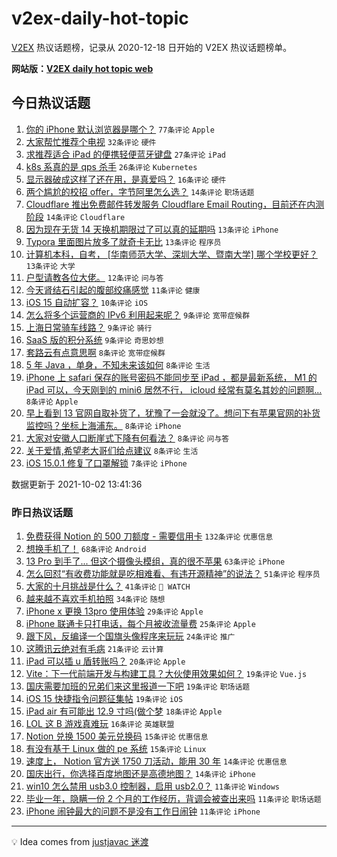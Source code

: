 # v2ex-daily-hot-topic

[V2EX](https://www.v2ex.com/) 热议话题榜，记录从 2020-12-18 日开始的 V2EX 热议话题榜单。

**网站版：[V2EX daily hot topic web](https://boojack.github.io/v2ex-daily-hot-topic-web/)**

## 今日热议话题

<!-- TODAY BEGIN -->

1. [你的 iPhone 默认浏览器是哪个？](https://www.v2ex.com/t/805634) `77条评论` `Apple`
1. [大家帮忙推荐个电视](https://www.v2ex.com/t/805635) `32条评论` `硬件`
1. [求推荐适合 iPad 的便携轻便蓝牙键盘](https://www.v2ex.com/t/805637) `27条评论` `iPad`
1. [k8s 系真的是 qps 杀手](https://www.v2ex.com/t/805677) `26条评论` `Kubernetes`
1. [显示器破成这样了还在用，是真爱吗？](https://www.v2ex.com/t/805653) `16条评论` `硬件`
1. [两个尴尬的校招 offer，字节阿里怎么选？](https://www.v2ex.com/t/805639) `14条评论` `职场话题`
1. [Cloudflare 推出免费邮件转发服务 Cloudflare Email Routing，目前还在内测阶段](https://www.v2ex.com/t/805632) `14条评论` `Cloudflare`
1. [因为现在无货 14 天换机期限过了可以真的延期吗](https://www.v2ex.com/t/805667) `13条评论` `iPhone`
1. [Typora 里面图片放多了就奇卡无比](https://www.v2ex.com/t/805658) `13条评论` `程序员`
1. [计算机本科，自考， [华南师范大学、深圳大学、暨南大学] 哪个学校更好？](https://www.v2ex.com/t/805657) `13条评论` `大学`
1. [户型请教各位大佬。](https://www.v2ex.com/t/805687) `12条评论` `问与答`
1. [今天肾结石引起的腹部绞痛感觉](https://www.v2ex.com/t/805678) `11条评论` `健康`
1. [iOS 15 自动扩容？](https://www.v2ex.com/t/805681) `10条评论` `iOS`
1. [怎么将多个运营商的 IPv6 利用起来呢？](https://www.v2ex.com/t/805673) `9条评论` `宽带症候群`
1. [上海日常骑车线路？](https://www.v2ex.com/t/805659) `9条评论` `骑行`
1. [SaaS 版的积分系统](https://www.v2ex.com/t/805633) `9条评论` `奇思妙想`
1. [套路云有点意思啊](https://www.v2ex.com/t/805692) `8条评论` `宽带症候群`
1. [5 年 Java ，单身，不知未来该如何](https://www.v2ex.com/t/805683) `8条评论` `生活`
1. [iPhone 上 safari 保存的账号密码不能同步至 iPad ，都是最新系统， M1 的 iPad 可以，今天刚到的 mini6 居然不行， icloud 经常有莫名其妙的问题啊...](https://www.v2ex.com/t/805666) `8条评论` `Apple`
1. [早上看到 13 官网自取补货了，犹豫了一会就没了。想问下有苹果官网的补货监控吗？坐标上海浦东。](https://www.v2ex.com/t/805641) `8条评论` `iPhone`
1. [大家对安徽人口断崖式下降有何看法？](https://www.v2ex.com/t/805642) `8条评论` `问与答`
1. [关于爱情,希望老大哥们给点建议](https://www.v2ex.com/t/805630) `8条评论` `生活`
1. [iOS 15.0.1 修复了口罩解锁](https://www.v2ex.com/t/805638) `7条评论` `iPhone`

数据更新于 2021-10-02 13:41:36

<!-- TODAY END -->

### 昨日热议话题

<!-- YESTERDAY BEGIN -->

1. [免费获得 Notion 的 500 刀额度 - 需要信用卡](https://www.v2ex.com/t/805575) `132条评论` `优惠信息`
1. [想换手机了！](https://www.v2ex.com/t/805515) `68条评论` `Android`
1. [13 Pro 到手了... 但这个摄像头模组，真的很不苹果](https://www.v2ex.com/t/805539) `63条评论` `iPhone`
1. [怎么回怼“有收费功能就是吃相难看、有违开源精神”的说法？](https://www.v2ex.com/t/805544) `51条评论` `程序员`
1. [大家的十月挑战是什么？](https://www.v2ex.com/t/805524) `41条评论` ` WATCH`
1. [越来越不喜欢手机拍照](https://www.v2ex.com/t/805531) `34条评论` `随想`
1. [iPhone x 更换 13pro 使用体验](https://www.v2ex.com/t/805550) `29条评论` `Apple`
1. [iPhone 联通卡只打电话，每个月被收流量费](https://www.v2ex.com/t/805563) `25条评论` `Apple`
1. [跟下风，反编译一个国旗头像程序来玩玩](https://www.v2ex.com/t/805551) `24条评论` `推广`
1. [这腾讯云绝对有毛病](https://www.v2ex.com/t/805514) `21条评论` `云计算`
1. [iPad 可以插 u 盾转账吗？](https://www.v2ex.com/t/805556) `20条评论` `Apple`
1. [Vite：下一代前端开发与构建工具？大伙使用效果如何？](https://www.v2ex.com/t/805583) `19条评论` `Vue.js`
1. [国庆需要加班的兄弟们来这里报道一下吧](https://www.v2ex.com/t/805529) `19条评论` `职场话题`
1. [iOS 15 快捷指令问题征集帖](https://www.v2ex.com/t/805526) `19条评论` `iOS`
1. [iPad air 有可能出 12.9 寸吗(做个梦](https://www.v2ex.com/t/805547) `18条评论` `Apple`
1. [LOL 这 B 游戏真难玩](https://www.v2ex.com/t/805572) `16条评论` `英雄联盟`
1. [Notion 兑换 1500 美元兑换码](https://www.v2ex.com/t/805590) `15条评论` `优惠信息`
1. [有没有基于 Linux 做的 pe 系统](https://www.v2ex.com/t/805561) `15条评论` `Linux`
1. [速度上， Notion 官方送 1750 刀活动，能用 30 年](https://www.v2ex.com/t/805597) `14条评论` `优惠信息`
1. [国庆出行，你选择百度地图还是高德地图？](https://www.v2ex.com/t/805516) `14条评论` `iPhone`
1. [win10 怎么禁用 usb3.0 控制器，启用 usb2.0？](https://www.v2ex.com/t/805595) `11条评论` `Windows`
1. [毕业一年，隐瞒一份 2 个月的工作经历，背调会被查出来吗](https://www.v2ex.com/t/805585) `11条评论` `职场话题`
1. [iPhone 闹钟最大的问题不是没有工作日闹钟](https://www.v2ex.com/t/805571) `11条评论` `iPhone`

<!-- YESTERDAY END -->

---

💡 Idea comes from [justjavac 迷渡](https://github.com/justjavac/)
